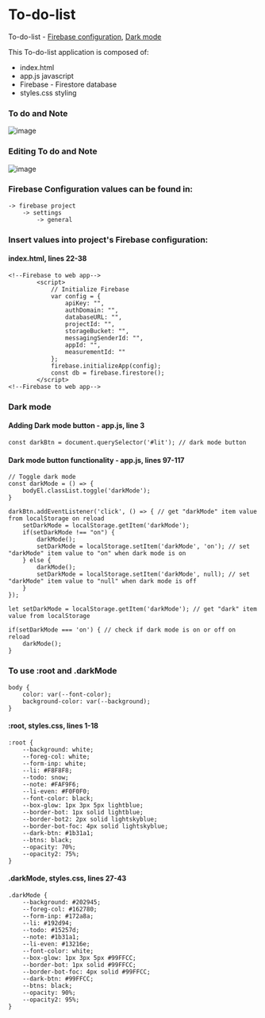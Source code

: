 # To-do-list
To-do-list - [Firebase configuration](https://github.com/jeremiahtorralba/To-do-list/blob/main/README.md#firebase-configuration-values-can-be-found-in), [Dark mode](https://github.com/jeremiahtorralba/To-do-list/blob/main/README.md#dark-mode)

This To-do-list application is composed of:
* index.html
* app.js javascript
* Firebase - Firestore database
* styles.css styling

### To do and Note
![image](https://user-images.githubusercontent.com/28037427/217951086-1f137a2b-56ed-4ce7-8b13-c171e59773a8.png)

### Editing To do and Note
![image](https://user-images.githubusercontent.com/28037427/217951109-df875069-7aff-493a-87de-0c01fd3fd0b3.png)

### Firebase Configuration values can be found in:
	-> firebase project 
		-> settings
			-> general
### Insert values into project's Firebase configuration:
#### index.html, lines 22-38
```
<!--Firebase to web app-->
        <script>
            // Initialize Firebase
            var config = {
                apiKey: "",
                authDomain: "",
                databaseURL: "",
                projectId: "",
                storageBucket: "",
                messagingSenderId: "",
                appId: "",
                measurementId: ""
            };
            firebase.initializeApp(config);
            const db = firebase.firestore();           
        </script>
<!--Firebase to web app-->
```

### Dark mode
#### Adding Dark mode button - app.js, line 3
```
const darkBtn = document.querySelector('#lit'); // dark mode button
```
#### Dark mode button functionality - app.js, lines 97-117
```
// Toggle dark mode
const darkMode = () => {
    bodyEl.classList.toggle('darkMode');
}

darkBtn.addEventListener('click', () => { // get "darkMode" item value from localStorage on reload
    setDarkMode = localStorage.getItem('darkMode');
    if(setDarkMode !== "on") {
        darkMode();
        setDarkMode = localStorage.setItem('darkMode', 'on'); // set "darkMode" item value to "on" when dark mode is on
    } else {
        darkMode();
        setDarkMode = localStorage.setItem('darkMode', null); // set "darkMode" item value to "null" when dark mode is off
    }
});

let setDarkMode = localStorage.getItem('darkMode'); // get "dark" item value from localStorage

if(setDarkMode === 'on') { // check if dark mode is on or off on reload
    darkMode();
}
```

### To use :root and .darkMode
```
body {
    color: var(--font-color);
    background-color: var(--background);
} 
```
#### :root, styles.css, lines 1-18
```
:root {
    --background: white;
    --foreg-col: white;
    --form-inp: white;
    --li: #F8F8F8;
    --todo: snow;
    --note: #FAF9F6;
    --li-even: #F0F0F0; 
    --font-color: black;
    --box-glow: 1px 3px 5px lightblue;
    --border-bot: 1px solid lightblue;
    --border-bot2: 2px solid lightskyblue;
    --border-bot-foc: 4px solid lightskyblue;
    --dark-btn: #1b31a1;
    --btns: black;
    --opacity: 70%;
    --opacity2: 75%;
}
```
#### .darkMode, styles.css, lines 27-43
```
.darkMode {
    --background: #202945;
    --foreg-col: #162780;
    --form-inp: #172a8a;
    --li: #192d94;
    --todo: #15257d;
    --note: #1b31a1;
    --li-even: #13216e;
    --font-color: white;
    --box-glow: 1px 3px 5px #99FFCC;
    --border-bot: 1px solid #99FFCC;
    --border-bot-foc: 4px solid #99FFCC;
    --dark-btn: #99FFCC;
    --btns: black;
    --opacity: 90%;
    --opacity2: 95%;
}
```
